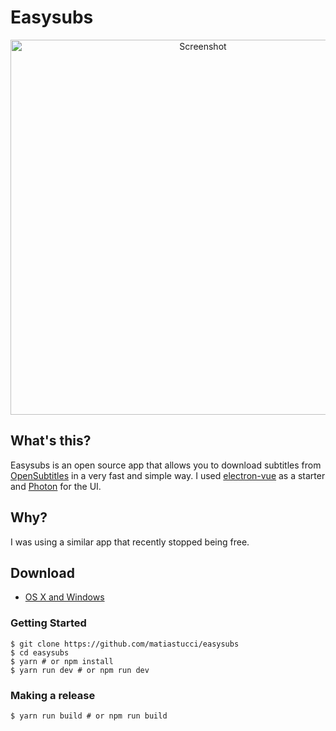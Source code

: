 Easysubs
=============

<p align="center">
  <img src="http://tucci.me/projects/easysubs/screen.gif" width="600px" alt="Screenshot"/>
</p>

## What's this?
Easysubs is an open source app that allows you to download subtitles from [OpenSubtitles] in a very fast and simple way. I used [electron-vue] as a starter and [Photon] for the UI.

## Why?
I was using a similar app that recently stopped being free.

## Download
* [OS X and Windows]

### Getting Started
```
$ git clone https://github.com/matiastucci/easysubs
$ cd easysubs
$ yarn # or npm install
$ yarn run dev # or npm run dev
```

### Making a release
```
$ yarn run build # or npm run build
```

[OpenSubtitles]: http://www.opensubtitles.org
[electron-vue]: https://github.com/SimulatedGREG/electron-vue
[Photon]: http://photonkit.com
[OS X and Windows]: https://github.com/matiastucci/easysubs/releases
